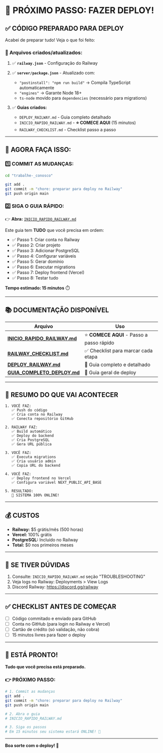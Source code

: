 # 🚀 PRÓXIMO PASSO: FAZER DEPLOY!

## ✅ CÓDIGO PREPARADO PARA DEPLOY

Acabei de preparar tudo! Veja o que foi feito:

### 📁 Arquivos criados/atualizados:

1. ✅ **`railway.json`** - Configuração do Railway
2. ✅ **`server/package.json`** - Atualizado com:
   - `"postinstall": "npm run build"` → Compila TypeScript automaticamente
   - `"engines"` → Garante Node 18+
   - `ts-node` movido para `dependencies` (necessário para migrations)

3. ✅ **Guias criados:**
   - `DEPLOY_RAILWAY.md` - Guia completo detalhado
   - `INICIO_RAPIDO_RAILWAY.md` - **⭐ COMECE AQUI** (15 minutos)
   - `RAILWAY_CHECKLIST.md` - Checklist passo a passo

---

## 🎯 AGORA FAÇA ISSO:

### 1️⃣ **COMMIT AS MUDANÇAS:**

```bash
cd "trabalhe-_conosco"

git add .
git commit -m "chore: preparar para deploy no Railway"
git push origin main
```

### 2️⃣ **SIGA O GUIA RÁPIDO:**

👉 **Abra:** [`INICIO_RAPIDO_RAILWAY.md`](./INICIO_RAPIDO_RAILWAY.md)

Este guia tem **TUDO** que você precisa em ordem:
- ✅ Passo 1: Criar conta no Railway
- ✅ Passo 2: Criar projeto
- ✅ Passo 3: Adicionar PostgreSQL
- ✅ Passo 4: Configurar variáveis
- ✅ Passo 5: Gerar domínio
- ✅ Passo 6: Executar migrations
- ✅ Passo 7: Deploy frontend (Vercel)
- ✅ Passo 8: Testar tudo

**Tempo estimado: 15 minutos** ⏱️

---

## 📚 DOCUMENTAÇÃO DISPONÍVEL

| Arquivo | Uso |
|---------|-----|
| **[INICIO_RAPIDO_RAILWAY.md](./INICIO_RAPIDO_RAILWAY.md)** | ⭐ **COMECE AQUI** - Passo a passo rápido |
| **[RAILWAY_CHECKLIST.md](./RAILWAY_CHECKLIST.md)** | ✅ Checklist para marcar cada etapa |
| **[DEPLOY_RAILWAY.md](./DEPLOY_RAILWAY.md)** | 📖 Guia completo e detalhado |
| **[GUIA_COMPLETO_DEPLOY.md](./GUIA_COMPLETO_DEPLOY.md)** | 📖 Guia geral de deploy |

---

## 🎯 RESUMO DO QUE VAI ACONTECER

```
1. VOCÊ FAZ:
   ✅ Push do código
   ✅ Cria conta no Railway
   ✅ Conecta repositório GitHub
   
2. RAILWAY FAZ:
   ✅ Build automático
   ✅ Deploy do backend
   ✅ Cria PostgreSQL
   ✅ Gera URL pública
   
3. VOCÊ FAZ:
   ✅ Executa migrations
   ✅ Cria usuário admin
   ✅ Copia URL do backend
   
4. VOCÊ FAZ:
   ✅ Deploy frontend no Vercel
   ✅ Configura variável NEXT_PUBLIC_API_BASE
   
5. RESULTADO:
   🎉 SISTEMA 100% ONLINE!
```

---

## 💰 CUSTOS

- **Railway:** $5 grátis/mês (500 horas)
- **Vercel:** 100% grátis
- **PostgreSQL:** Incluído no Railway
- **Total:** $0 nos primeiros meses

---

## 🚨 SE TIVER DÚVIDAS

1. Consulte: `INICIO_RAPIDO_RAILWAY.md` seção "TROUBLESHOOTING"
2. Veja logs no Railway: Deployments > View Logs
3. Discord Railway: https://discord.gg/railway

---

## ✅ CHECKLIST ANTES DE COMEÇAR

- [ ] Código commitado e enviado para GitHub
- [ ] Conta no GitHub (para login no Railway e Vercel)
- [ ] Cartão de crédito (só validação, não cobra)
- [ ] 15 minutos livres para fazer o deploy

---

## 🎉 ESTÁ PRONTO!

**Tudo que você precisa está preparado.**

### 👉 **PRÓXIMO PASSO:**

```bash
# 1. Commit as mudanças
git add .
git commit -m "chore: preparar para deploy no Railway"
git push origin main

# 2. Abra o guia
# INICIO_RAPIDO_RAILWAY.md

# 3. Siga os passos
# Em 15 minutos seu sistema estará ONLINE! 🚀
```

---

**Boa sorte com o deploy! 🎊**

